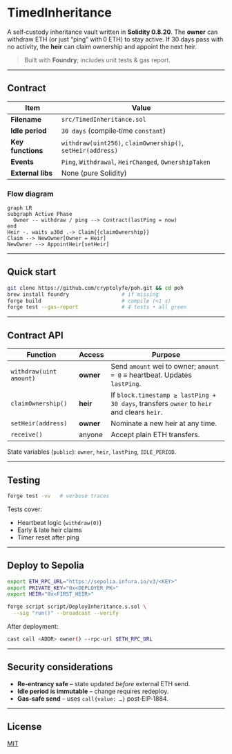 # TimedInheritance

A self‑custody inheritance vault written in **Solidity 0.8.20**. The **owner** can withdraw ETH (or just “ping” with 0 ETH) to stay active. If 30 days pass with no activity, the **heir** can claim ownership and appoint the next heir.

> Built with **Foundry**; includes unit tests & gas report.

---

## Contract

| Item              | Value                                                       |
| ----------------- | ----------------------------------------------------------- |
| **Filename**      | `src/TimedInheritance.sol`                                  |
| **Idle period**   | `30 days` (compile‑time `constant`)                         |
| **Key functions** | `withdraw(uint256)`, `claimOwnership()`, `setHeir(address)` |
| **Events**        | `Ping`, `Withdrawal`, `HeirChanged`, `OwnershipTaken`       |
| **External libs** | None (pure Solidity)                                        |

### Flow diagram

```mermaid
graph LR
subgraph Active Phase
  Owner -- withdraw / ping --> Contract(lastPing = now)
end
Heir -. waits ≥30d .-> Claim{{claimOwnership}}
Claim --> NewOwner[Owner = Heir]
NewOwner --> AppointHeir[setHeir]
```

---

## Quick start

```bash
git clone https://github.com/cryptolyfe/poh.git && cd poh
brew install foundry                 # if missing
forge build                          # compile (<1 s)
forge test --gas-report              # 4 tests • all green
```

---

## Contract API

| Function                | Access    | Purpose                                                                                   |
| ----------------------- | --------- | ----------------------------------------------------------------------------------------- |
| `withdraw(uint amount)` | **owner** | Send `amount` wei to owner; `amount = 0` ≡ heartbeat. Updates `lastPing`.                 |
| `claimOwnership()`      | **heir**  | If `block.timestamp ≥ lastPing + 30 days`, transfers `owner` to `heir` and clears `heir`. |
| `setHeir(address)`      | **owner** | Nominate a new heir at any time.                                                          |
| `receive()`             | anyone    | Accept plain ETH transfers.                                                               |

State variables (`public`): `owner`, `heir`, `lastPing`, `IDLE_PERIOD`.

---

## Testing

```bash
forge test -vv   # verbose traces
```

Tests cover:

* Heartbeat logic (`withdraw(0)`)
* Early & late heir claims
* Timer reset after ping

---

## Deploy to Sepolia

```bash
export ETH_RPC_URL="https://sepolia.infura.io/v3/<KEY>"
export PRIVATE_KEY="0x<DEPLOYER_PK>"
export HEIR="0x<FIRST_HEIR>"

forge script script/DeployInheritance.s.sol \
  --sig "run()" --broadcast --verify
```

After deployment:

```bash
cast call <ADDR> owner() --rpc-url $ETH_RPC_URL
```

---

## Security considerations

* **Re‑entrancy safe** – state updated *before* external ETH send.
* **Idle period is immutable** – change requires redeploy.
* **Gas‑safe send** – uses `call{value: …}` post‑EIP‑1884.

---

## License

[MIT](LICENSE)
